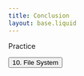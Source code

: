 ```yaml
---
title: Conclusion
layout: base.liquid
---
```


Practice

<a href="/blog/c/fs/"><button class="prevlink">10. File System</button></a>
